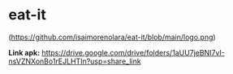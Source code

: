 # eat-it

(https://github.com/isaimorenolara/eat-it/blob/main/logo.png)

**Link apk:** https://drive.google.com/drive/folders/1aUU7jeBNI7vI-nsVZNXonBo1rEJLHTIn?usp=share_link
